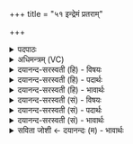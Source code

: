 +++
title = "५१ इन्द्रेमं प्रतराम्"

+++
<details><summary>पदपाठः</summary>

इन्द्रः॑। इ॒मम्। प्र॒त॒रामिति॑ प्रऽत॒राम्। न॒य॒। स॒जा॒ताना॒मिति॑ सऽजा॒ताना॑म्। अ॒स॒त्। व॒शी। सम्। ए॒न॒म्। वर्च॑सा। सृ॒ज॒। दे॒वाना॑म्। भा॒ग॒दा इति॑ भाग॒ऽदाः। अ॒स॒त्। ५१।
</details>

<details><summary>अधिमन्त्रम् (VC)</summary>

- इन्द्रो देवता
- अप्रतिरथ ऋषिः
- आर्ष्यनुष्टुप्
- गान्धारः
</details>

<details><summary>दयानन्द-सरस्वती (हि) - विषयः</summary>

फिर भी उसी विषय को अगले मन्त्र में कहा है ॥
</details>

<details><summary>दयानन्द-सरस्वती (हि) - पदार्थः</summary>

पदार्थान्वयभाषाः -  हे (इन्द्र) सुखों के धारण करनेहारे सेनापति ! तू (सजातानाम्) समान अवस्थावाले (देवानाम्) विद्वान् योद्धाओं के बीच (इमम्) विजय को प्राप्त होते हुए इस वीरजन को (प्रतराम्) जिससे शत्रुओं के बलों को हटावें उस नीति को (नय) प्राप्त कर, जिससे यह (वशी) इन्द्रियों को जीतनेवाला (असत्) हो और (एनम्) इसको (वर्चसा) विद्या के प्रकाश से (सम्, सृज) संसर्ग करा, जिससे यह (भागदाः) अलग-अलग यथायोग्य भागों का देनेवाला (असत्) हो ॥५१ ॥
</details>

<details><summary>दयानन्द-सरस्वती (हि) - भावार्थः</summary>

भावार्थभाषाः -  युद्ध में भृत्यजन शत्रुओं के जिन पदार्थों को पावें, उन सबों को सभापति राजा स्वीकार न करे, किन्तु उनमें से यथायोग्य सत्कार के लिये योद्धाओं को सोलहवाँ भाग देवे। वे भृत्यजन जितना कुछ भाग पावें, उस का सोलहवाँ भाग राजा के लिये देवें। जो सब सभापति आदि जितेन्द्रिय हों तो उनका कभी पराजय न हो, जो सभापति अपने हित को किया चाहे तो लड़नेहारे भृत्यों का भाग आप न लेवे ॥५१ ॥
</details>

<details><summary>दयानन्द-सरस्वती (सं) - विषयः</summary>

पुनस्तमेव विषयमाह ॥
</details>

<details><summary>दयानन्द-सरस्वती (सं) - पदार्थः</summary>

पदार्थान्वयभाषाः -  हे इन्द्रः ! त्वं सजातानां देवानामिमं प्रतरां नय यतोऽयं वश्यसत्। एनं वर्चसा संसृज यतोऽयं भागदा असत् ॥५१ ॥
</details>

<details><summary>दयानन्द-सरस्वती (सं) - भावार्थः</summary>

भावार्थभाषाः -  युद्धे भृत्याः शत्रूणां यान् पदार्थान् प्राप्नुयुः, तान् सर्वान् सभापती राजा न स्वीकुर्यात्। किन्तु तेषां मध्याद् यथायोग्यं सत्काराय योद्धृभ्यो षोडशांशं प्रदद्याद्, यावतः पदार्थान् भृत्याः प्राप्नुयुस्तावतां षोडशांशं राज्ञे प्रदद्युः। यदि सर्वे सभेशादयो जितेन्द्रियाः स्युस्तर्ह्येतेषां कदापि पराजयो न स्यात्, यदि सभेशः स्वहितं चिकीर्षेत् तर्हि योद्धॄणामंशं स्वयं न स्वीकुर्यात् ॥५१ ॥
</details>

<details><summary>सविता जोशी ← दयानन्दः (म) - भावार्थः</summary>

भावार्थभाषाः -  युद्धात सैनिकांनी जे पदार्थ जिंकून घेतलेले असतील त्या सर्वच्या सर्व वस्तूंचा राजाने स्वीकार करू नये. त्यापैकी सोळावा भाग सत्कार म्हणून योद्ध्यांना द्यावा व ज्या सैनिकांना जेवढा भाग मिळेल त्याचा सोळावा भाग राजाला द्यावा. जर सर्व राजे जितेंद्रिय असतील तर त्यांचा पराजय कधीच होत नाही त्यासाठी राजाने आपल्या हितासाठी लढणाऱ्या सैनिकांचा हिस्सा स्वतः घेऊ नये.
</details>